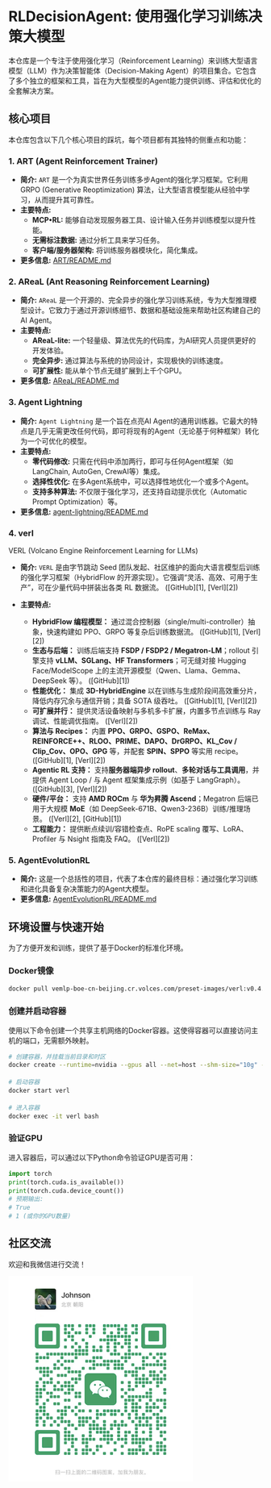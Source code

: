 # RLDecisionAgent: 使用强化学习训练决策大模型

本仓库是一个专注于使用强化学习（Reinforcement Learning）来训练大型语言模型（LLM）作为决策智能体（Decision-Making Agent）的项目集合。它包含了多个独立的框架和工具，旨在为大型模型的Agent能力提供训练、评估和优化的全套解决方案。

## 核心项目

本仓库包含以下几个核心项目的踩坑，每个项目都有其独特的侧重点和功能：

### 1. ART (Agent Reinforcement Trainer)

- **简介:** `ART` 是一个为真实世界任务训练多步Agent的强化学习框架。它利用 GRPO (Generative Reoptimization) 算法，让大型语言模型能从经验中学习，从而提升其可靠性。
- **主要特点:**
    - **MCP•RL:** 能够自动发现服务器工具、设计输入任务并训练模型以提升性能。
    - **无需标注数据:** 通过分析工具来学习任务。
    - **客户端/服务器架构:** 将训练服务器模块化，简化集成。
- **更多信息:** [ART/README.md](./ART/README.md)

### 2. AReaL (Ant Reasoning Reinforcement Learning)

- **简介:** `AReaL` 是一个开源的、完全异步的强化学习训练系统，专为大型推理模型设计。它致力于通过开源训练细节、数据和基础设施来帮助社区构建自己的AI Agent。
- **主要特点:**
    - **AReaL-lite:** 一个轻量级、算法优先的代码库，为AI研究人员提供更好的开发体验。
    - **完全异步:** 通过算法与系统的协同设计，实现极快的训练速度。
    - **可扩展性:** 能从单个节点无缝扩展到上千个GPU。
- **更多信息:** [AReaL/README.md](./AReaL/README.md)

### 3. Agent Lightning

- **简介:** `Agent Lightning` 是一个旨在点亮AI Agent的通用训练器。它最大的特点是几乎无需更改任何代码，即可将现有的Agent（无论基于何种框架）转化为一个可优化的模型。
- **主要特点:**
    - **零代码修改:** 只需在代码中添加两行，即可与任何Agent框架（如LangChain, AutoGen, CrewAI等）集成。
    - **选择性优化:** 在多Agent系统中，可以选择性地优化一个或多个Agent。
    - **支持多种算法:** 不仅限于强化学习，还支持自动提示优化（Automatic Prompt Optimization）等。
- **更多信息:** [agent-lightning/README.md](./agent-lightning/README.md)

### 4. verl
VERL (Volcano Engine Reinforcement Learning for LLMs)
* **简介:** `VERL` 是由字节跳动 Seed 团队发起、社区维护的面向大语言模型后训练的强化学习框架（HybridFlow 的开源实现）。它强调“灵活、高效、可用于生产”，可在少量代码中拼装出各类 RL 数据流。 ([GitHub][1], [Verl][2])
* **主要特点:**

  * **HybridFlow 编程模型：** 通过混合控制器（single/multi-controller）抽象，快速构建如 PPO、GRPO 等复杂后训练数据流。 ([GitHub][1], [Verl][2])
  * **生态与后端：** 训练后端支持 **FSDP / FSDP2 / Megatron-LM**；rollout 引擎支持 **vLLM、SGLang、HF Transformers**；可无缝对接 Hugging Face/ModelScope 上的主流开源模型（Qwen、Llama、Gemma、DeepSeek 等）。 ([GitHub][1])
  * **性能优化：** 集成 **3D-HybridEngine** 以在训练与生成阶段间高效重分片，降低内存冗余与通信开销；具备 SOTA 级吞吐。 ([GitHub][1], [Verl][2])
  * **可扩展并行：** 提供灵活设备映射与多机多卡扩展，内置多节点训练与 Ray 调试、性能调优指南。 ([Verl][2])
  * **算法与 Recipes：** 内置 **PPO、GRPO、GSPO、ReMax、REINFORCE++、RLOO、PRIME、DAPO、DrGRPO、KL\_Cov / Clip\_Cov、OPO、GPG** 等，并配套 **SPIN、SPPO** 等实用 recipe。 ([GitHub][1], [Verl][2])
  * **Agentic RL 支持：** 支持**服务器端异步 rollout**、**多轮对话与工具调用**，并提供 Agent Loop / 与 Agent 框架集成示例（如基于 LangGraph）。 ([GitHub][3], [Verl][2])
  * **硬件/平台：** 支持 **AMD ROCm** 与 **华为昇腾 Ascend**；Megatron 后端已用于大规模 **MoE**（如 DeepSeek-671B、Qwen3-236B）训练/推理场景。 ([Verl][2], [GitHub][1])
  * **工程能力：** 提供断点续训/容错检查点、RoPE scaling 覆写、LoRA、Profiler 与 Nsight 指南及 FAQ。 ([Verl][2])

### 5. AgentEvolutionRL

- **简介:** 这是一个总括性的项目，代表了本仓库的最终目标：通过强化学习训练和进化具备复杂决策能力的Agent大模型。
- **更多信息:** [AgentEvolutionRL/README.md](./AgentEvolutionRL/README.md)

## 环境设置与快速开始

为了方便开发和训练，提供了基于Docker的标准化环境。

### Docker镜像

```bash
docker pull vemlp-boe-cn-beijing.cr.volces.com/preset-images/verl:v0.4.1
```

### 创建并启动容器

使用以下命令创建一个共享主机网络的Docker容器。这使得容器可以直接访问主机的端口，无需额外映射。

```bash
# 创建容器，并挂载当前目录和时区
docker create --runtime=nvidia --gpus all --net=host --shm-size="10g" --cap-add=SYS_ADMIN -v .:/workspace/verl -v /etc/localtime:/etc/localtime:ro -v /etc/timezone:/etc/timezone:ro --name verl vemlp-boe-cn-beijing.cr.volces.com/preset-images/verl:v0.4.1 sleep infinity

# 启动容器
docker start verl

# 进入容器
docker exec -it verl bash
```

### 验证GPU

进入容器后，可以通过以下Python命令验证GPU是否可用：

```python
import torch
print(torch.cuda.is_available())
print(torch.cuda.device_count())
# 预期输出:
# True
# 1 (或你的GPU数量)
```

## 社区交流

欢迎和我微信进行交流！

![weichat.png](docs%2Fweichat.png)
